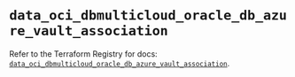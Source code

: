 # `data_oci_dbmulticloud_oracle_db_azure_vault_association`

Refer to the Terraform Registry for docs: [`data_oci_dbmulticloud_oracle_db_azure_vault_association`](https://registry.terraform.io/providers/oracle/oci/7.19.0/docs/data-sources/dbmulticloud_oracle_db_azure_vault_association).
